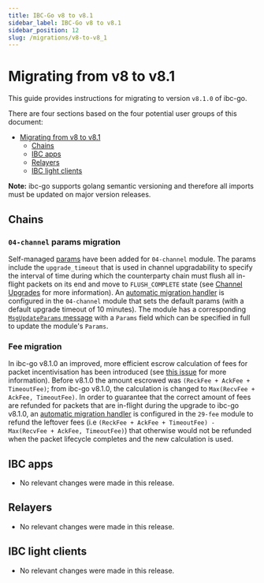 ```yaml
---
title: IBC-Go v8 to v8.1
sidebar_label: IBC-Go v8 to v8.1
sidebar_position: 12
slug: /migrations/v8-to-v8_1
---
```


# Migrating from v8 to v8.1

This guide provides instructions for migrating to version `v8.1.0` of ibc-go.

There are four sections based on the four potential user groups of this document:

- [Migrating from v8 to v8.1](#migrating-from-v8-to-v81)
    - [Chains](#chains)
    - [IBC apps](#ibc-apps)
    - [Relayers](#relayers)
    - [IBC light clients](#ibc-light-clients)

**Note:** ibc-go supports golang semantic versioning and therefore all imports must be updated on major version releases.

## Chains

### `04-channel` params migration

Self-managed [params](https://github.com/cosmos/ibc-go/blob/v8.1.0/proto/ibc/core/channel/v1/channel.proto#L183-L187) have been added for `04-channel` module. The params include the `upgrade_timeout` that is used in channel upgradability to specify the interval of time during which the counterparty chain must flush all in-flight packets on its end and move to `FLUSH_COMPLETE` state (see [Channel Upgrades](../01-ibc/06-channel-upgrades.md#) for more information). An [automatic migration handler](https://github.com/cosmos/ibc-go/blob/v8.1.0/modules/core/module.go#L162-L166) is configured in the `04-channel` module that sets the default params (with a default upgrade timeout of 10 minutes). The module has a corresponding [`MsgUpdateParams` message](https://github.com/cosmos/ibc-go/blob/v8.1.0/proto/ibc/core/channel/v1/tx.proto#L435-L447) with a `Params` field which can be specified in full to update the module's `Params`.

### Fee migration

In ibc-go v8.1.0 an improved, more efficient escrow calculation of fees for packet incentivisation has been introduced (see [this issue](https://github.com/cosmos/ibc-go/issues/5509) for more information). Before v8.1.0 the amount escrowed was `(ReckFee + AckFee + TimeoutFee)`; from ibc-go v8.1.0, the calculation is changed to `Max(RecvFee + AckFee, TimeoutFee)`. In order to guarantee that the correct amount of fees are refunded for packets that are in-flight during the upgrade to ibc-go v8.1.0, an [automatic migration handler](https://github.com/cosmos/ibc-go/blob/v8.1.0/modules/apps/29-fee/module.go#L113-L115) is configured in the `29-fee` module to refund the leftover fees (i.e `(ReckFee + AckFee + TimeoutFee) - Max(RecvFee + AckFee, TimeoutFee)`) that otherwise would not be refunded when the packet lifecycle completes and the new calculation is used.

## IBC apps

- No relevant changes were made in this release.

## Relayers

- No relevant changes were made in this release.

## IBC light clients

- No relevant changes were made in this release.
